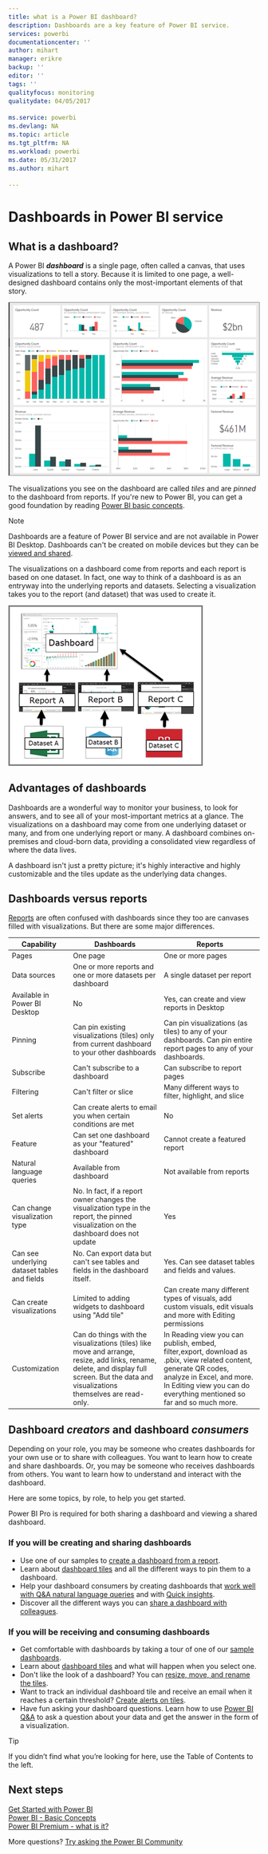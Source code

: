 ```yaml
---
title: what is a Power BI dashboard?
description: Dashboards are a key feature of Power BI service.
services: powerbi
documentationcenter: ''
author: mihart
manager: erikre
backup: ''
editor: ''
tags: ''
qualityfocus: monitoring
qualitydate: 04/05/2017

ms.service: powerbi
ms.devlang: NA
ms.topic: article
ms.tgt_pltfrm: NA
ms.workload: powerbi
ms.date: 05/31/2017
ms.author: mihart

---
```

# Dashboards in Power BI service
## What is a dashboard?
A Power BI ***dashboard*** is a single page, often called a canvas, that uses visualizations to tell a story. Because it is limited to one page, a well-designed dashboard contains only the most-important elements of that story.

![](media/service-dashboards/power-bi-dashboard2.png)

The visualizations you see on the dashboard are called *tiles* and are *pinned* to the dashboard from reports. If you're new to Power BI, you can get a good foundation by reading [Power BI basic concepts](service-basic-concepts.md).

> [!NOTE]
> Dashboards are a feature of Power BI service and are not available in Power BI Desktop. Dashboards can't be created on mobile devices but they can be [viewed and shared](powerbi-mobile-create-dashboard.md).
> 
> 

The visualizations on a dashboard come from reports and each report is based on one dataset. In fact, one way to think of a dashboard is as an entryway into the underlying reports and datasets. Selecting a visualization takes you to the report (and dataset) that was used to create it.

![](media/service-dashboards/power-bi-diagram.png)

## Advantages of dashboards
Dashboards are a wonderful way to monitor your business, to look for answers, and to see all of your most-important metrics at a glance. The visualizations on a dashboard may come from one underlying dataset or many, and from one underlying report or many. A dashboard combines on-premises and cloud-born data, providing a consolidated view regardless of where the data lives.

A dashboard isn't just a pretty picture; it's highly interactive and highly customizable and the tiles update as the underlying data changes.

## Dashboards versus reports
[Reports](powerbi-service-reports.md) are often confused with dashboards since they too are canvases filled with visualizations. But there are some major differences.

| **Capability** | **Dashboards** | **Reports** |
| --- | --- | --- |
| Pages |One page |One or more pages |
| Data sources |One or more reports and one or more datasets per dashboard |A single dataset per report |
| Available in Power BI Desktop |No |Yes, can create and view reports in Desktop |
| Pinning |Can pin existing visualizations (tiles) only from current dashboard to your other dashboards |Can pin visualizations (as tiles) to any of your dashboards. Can pin entire report pages to any of your dashboards. |
| Subscribe |Can't subscribe to a dashboard |Can subscribe to report pages |
| Filtering |Can't filter or slice |Many different ways to filter, highlight, and slice |
| Set alerts |Can create alerts to email you when certain conditions are met |No |
| Feature |Can set one dashboard as your "featured" dashboard |Cannot create a featured report |
| Natural language queries |Available from dashboard |Not available from reports |
| Can change visualization type |No. In fact, if a report owner changes the visualization type in the report, the pinned visualization on the dashboard does not update |Yes |
| Can see underlying dataset tables and fields |No. Can export data but can't see tables and fields in the dashboard itself. |Yes. Can see dataset tables and fields and values. |
| Can create visualizations |Limited to adding widgets to dashboard using "Add tile" |Can create many different types of visuals, add custom visuals, edit visuals and more with Editing permissions |
| Customization |Can do things with the visualizations (tiles) like move and arrange, resize, add links, rename, delete, and display full screen. But the data and visualizations themselves are read-only. |In Reading view you can publish, embed, filter,export, download as .pbix, view related content, generate QR codes, analyze in Excel, and more.  In Editing view you can do everything mentioned so far and so much more. |

## Dashboard ***creators*** and dashboard ***consumers***
Depending on your role, you may be someone who creates dashboards for your own use or to share with colleagues. You want to learn how to create and share dashboards. Or, you may be someone who receives dashboards from others. You want to learn how to understand and interact with the dashboard.

Here are some topics, by role, to help you get started.

Power BI Pro is required for both sharing a dashboard and viewing a shared dashboard.

### If you will be creating and sharing dashboards
* Use one of our samples to [create a dashboard from a report](service-dashboard-create.md).
* Learn about [dashboard tiles](service-dashboard-tiles.md) and all the different ways to pin them to a dashboard.
* Help your dashboard consumers by creating dashboards that [work well with Q&A natural language queries](service-prepare-data-for-q-and-a.md) and with [Quick insights](service-insights-optimize.md).
* Discover all the different ways you can [share a dashboard with colleagues](service-how-to-collaborate-distribute-dashboards-reports.md).

### If you will be receiving and consuming dashboards
* Get comfortable with dashboards by taking a tour of one of our [sample dashboards](sample-tutorial-connect-to-the-samples.md).
* Learn about [dashboard tiles](service-dashboard-tiles.md) and what will happen when you select one.
* Don't like the look of a dashboard?  You can [resize, move, and rename the tiles](service-dashboard-edit-tile.md).
* Want to track an individual dashboard tile and receive an email when it reaches a certain threshold? [Create alerts on tiles](powerbi-service-set-data-alerts.md).
* Have fun asking your dashboard questions. Learn how to use [Power BI Q&A](service-how-to-q-and-a.md) to ask a question about your data and get the answer in the form of a visualization.

> [!TIP]
> If you didn’t find what you’re looking for here, use the Table of Contents to the left.
> 
> 

## Next steps
[Get Started with Power BI](service-get-started.md)  
[Power BI - Basic Concepts](service-basic-concepts.md)  
[Power BI Premium - what is it?](service-premium.md)  

More questions? [Try asking the Power BI Community](http://community.powerbi.com/)

